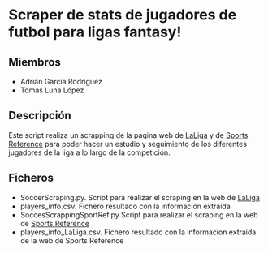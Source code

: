 # Scraper de stats de jugadores de futbol para ligas fantasy!

## Miembros
* Adrián García Rodríguez
* Tomas Luna López

## Descripción

Este script realiza un scrapping de la pagina web de [LaLiga](https://www.laliga.com/) y de [Sports Reference](https://fbref.com/es/comps/12/Estadisticas-de-La-Liga) para poder hacer un estudio y seguimiento de los diferentes jugadores de la liga a lo largo de la competición.

## Ficheros
* SoccerScraping.py. Script para realizar el scraping en la web de [LaLiga](https://www.laliga.com/)
* players_info.csv. Fichero resultado con la información extraida
* SoccesScrappingSportRef.py Script para realizar el scraping en la web de [Sports Reference](https://fbref.com/es/comps/12/Estadisticas-de-La-Liga)
* players_info_LaLiga.csv. Fichero resultado con la informacion extraida de la web de Sports Reference

